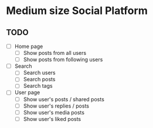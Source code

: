 # Medium size Social Platform

## TODO

- [ ] Home page
  - [ ] Show posts from all users
  - [ ] Show posts from following users
- [ ] Search
  - [ ] Search users
  - [ ] Search posts
  - [ ] Search tags
- [ ] User page
  - [ ] Show user's posts / shared posts
  - [ ] Show user's replies / posts
  - [ ] Show user's media posts
  - [ ] Show user's liked posts
